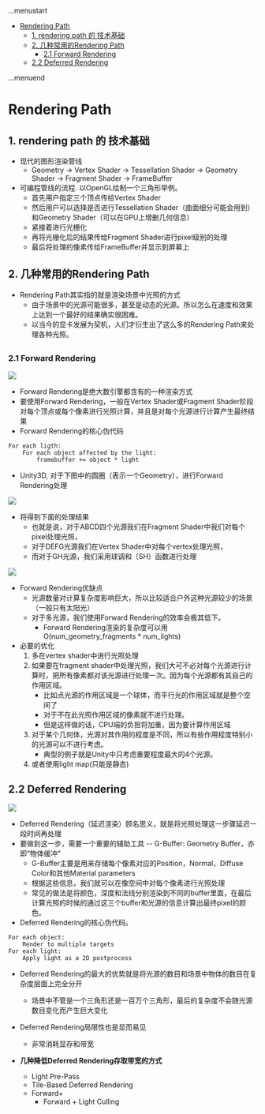 ...menustart

 - [Rendering Path](#da2911de682ed5ee8e31f8abbeef66bd)
     - [1. rendering path 的 技术基础](#e722c0b9325d2999ef6de4bdea693829)
     - [2. 几种常用的Rendering Path](#5acfcac9feda152fef0e8da1d3a5f248)
         - [2.1 Forward Rendering](#32762037d3dcc652fa76349f30eeb1f6)
     - [2.2 Deferred Rendering](#446ff669713810d90d8c929eda9ec749)

...menuend


<h2 id="da2911de682ed5ee8e31f8abbeef66bd"></h2>

# Rendering Path

<h2 id="e722c0b9325d2999ef6de4bdea693829"></h2>

## 1. rendering path 的 技术基础

 - 现代的图形渲染管线
    - Geometry → Vertex Shader → Tessellation Shader → Geometry Shader → Fragment Shader → FrameBuffer
 - 可编程管线的流程. 以OpenGL绘制一个三角形举例。
    - 首先用户指定三个顶点传给Vertex Shader
    - 然后用户可以选择是否进行Tessellation Shader（曲面细分可能会用到）和Geometry Shader（可以在GPU上增删几何信息）
    - 紧接着进行光栅化
    - 再将光栅化后的结果传给Fragment Shader进行pixel级别的处理
    - 最后将处理的像素传给FrameBuffer并显示到屏幕上

<h2 id="5acfcac9feda152fef0e8da1d3a5f248"></h2>

## 2. 几种常用的Rendering Path

 - Rendering Path其实指的就是渲染场景中光照的方式
    - 由于场景中的光源可能很多，甚至是动态的光源。所以怎么在速度和效果上达到一个最好的结果确实很困难。
    - 以当今的显卡发展为契机，人们才衍生出了这么多的Rendering Path来处理各种光照。

<h2 id="32762037d3dcc652fa76349f30eeb1f6"></h2>

### 2.1 Forward Rendering

![](../imgs/u3d_shader_fwdrd.png)

 - Forward Rendering是绝大数引擎都含有的一种渲染方式
 - 要使用Forward Rendering，一般在Vertex Shader或Fragment Shader阶段对每个顶点或每个像素进行光照计算，并且是对每个光源进行计算产生最终结果 
 - Forward Rendering的核心伪代码

```
For each ligth:
    For each object affected by the light:
        framebuffer += object * light
```

 - Unity3D, 对于下图中的圆圈（表示一个Geometry），进行Forward Rendering处理

![](../imgs/u3d_shader_fwdrd_01.png)

 - 将得到下面的处理结果
    - 也就是说，对于ABCD四个光源我们在Fragment Shader中我们对每个pixel处理光照，
    - 对于DEFG光源我们在Vertex Shader中对每个vertex处理光照，
    - 而对于GH光源，我们采用球调和（SH）函数进行处理

![](../imgs/u3d_shader_fwdrd_02.png)

 - Forward Rendering优缺点
    - 光源数量对计算复杂度影响巨大，所以比较适合户外这种光源较少的场景（一般只有太阳光）
    - 对于多光源，我们使用Forward Rendering的效率会极其低下。
        - Forward Rendering渲染的复杂度可以用O(num_geometry_fragments * num_lights)  
 - 必要的优化
    1. 多在vertex shader中进行光照处理
    2. 如果要在fragment shader中处理光照，我们大可不必对每个光源进行计算时，把所有像素都对该光源进行处理一次。因为每个光源都有其自己的作用区域。
        - 比如点光源的作用区域是一个球体，而平行光的作用区域就是整个空间了
        - 对于不在此光照作用区域的像素就不进行处理。
        - 但是这样做的话，CPU端的负担将加重，因为要计算作用区域
    3. 对于某个几何体，光源对其作用的程度是不同，所以有些作用程度特别小的光源可以不进行考虑。
        - 典型的例子就是Unity中只考虑重要程度最大的4个光源。
    4. 或者使用light map(只能是静态)

<h2 id="446ff669713810d90d8c929eda9ec749"></h2>

## 2.2 Deferred Rendering

![](../imgs/u3d_shader_defrd.png)

 - Deferred Rendering（延迟渲染）顾名思义，就是将光照处理这一步骤延迟一段时间再处理
 - 要做到这一步，需要一个重要的辅助工具 -- G-Buffer: Geometry Buffer，亦即“物体缓冲”
    - G-Buffer主要是用来存储每个像素对应的Position，Normal，Diffuse Color和其他Material parameters
    - 根据这些信息，我们就可以在像空间中对每个像素进行光照处理
    - 常见的做法是将颜色，深度和法线分别渲染到不同的buffer里面，在最后计算光照的时候的通过这三个buffer和光源的信息计算出最终pixel的颜色。
 - Deferred Rendering的核心伪代码。

```
For each object:
    Render to multiple targets
For each light:
    Apply light as a 2D postprocess
```
 
 - Deferred Rendering的最大的优势就是将光源的数目和场景中物体的数目在复杂度层面上完全分开
    - 场景中不管是一个三角形还是一百万个三角形，最后的复杂度不会随光源数目变化而产生巨大变化
 - Deferred Rendering局限性也是显而易见
    - 非常消耗显存和带宽

 - **几种降低Deferred Rendering存取带宽的方式**
    - Light Pre-Pass
    - Tile-Based Deferred Rendering
    - Forward+
        - Forward + Light Culling



